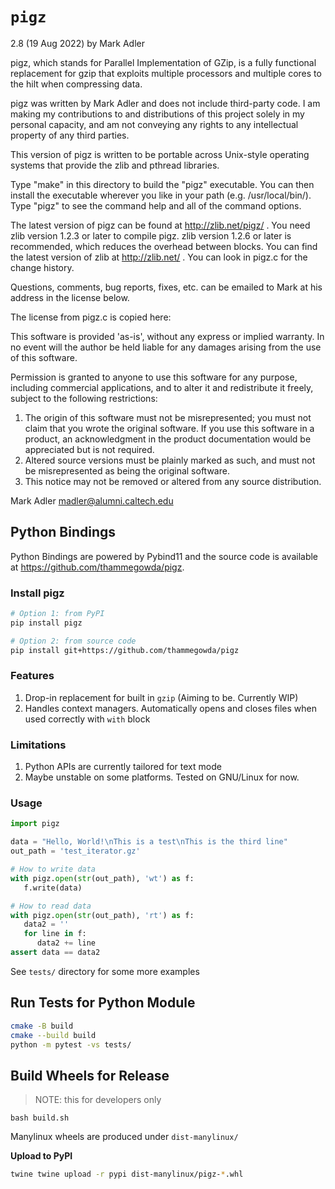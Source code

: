 # `pigz`

 2.8 (19 Aug 2022) by Mark Adler

pigz, which stands for Parallel Implementation of GZip, is a fully functional
replacement for gzip that exploits multiple processors and multiple cores to
the hilt when compressing data.

pigz was written by Mark Adler and does not include third-party code. I am
making my contributions to and distributions of this project solely in my
personal capacity, and am not conveying any rights to any intellectual property
of any third parties.

This version of pigz is written to be portable across Unix-style operating
systems that provide the zlib and pthread libraries.

Type "make" in this directory to build the "pigz" executable.  You can then
install the executable wherever you like in your path (e.g. /usr/local/bin/).
Type "pigz" to see the command help and all of the command options.

The latest version of pigz can be found at http://zlib.net/pigz/ .  You need
zlib version 1.2.3 or later to compile pigz.  zlib version 1.2.6 or later is
recommended, which reduces the overhead between blocks.  You can find the
latest version of zlib at http://zlib.net/ .  You can look in pigz.c for the
change history.

Questions, comments, bug reports, fixes, etc. can be emailed to Mark at his
address in the license below.

The license from pigz.c is copied here:

  This software is provided 'as-is', without any express or implied
  warranty.  In no event will the author be held liable for any damages
  arising from the use of this software.

  Permission is granted to anyone to use this software for any purpose,
  including commercial applications, and to alter it and redistribute it
  freely, subject to the following restrictions:

  1. The origin of this software must not be misrepresented; you must not
     claim that you wrote the original software. If you use this software
     in a product, an acknowledgment in the product documentation would be
     appreciated but is not required.
  2. Altered source versions must be plainly marked as such, and must not be
     misrepresented as being the original software.
  3. This notice may not be removed or altered from any source distribution.

  Mark Adler
  madler@alumni.caltech.edu

## Python Bindings

Python Bindings are powered by Pybind11 and the source code is available at https://github.com/thammegowda/pigz.

### Install pigz
```bash
# Option 1: from PyPI
pip install pigz

# Option 2: from source code
pip install git+https://github.com/thammegowda/pigz
```

### Features
1. Drop-in replacement for built in `gzip` (Aiming to be. Currently WIP)
2. Handles context managers. Automatically opens and closes files when used correctly with `with` block


### Limitations
1. Python APIs are currently tailored for text mode
2. Maybe unstable on some platforms. Tested on GNU/Linux for now.

### Usage

```python
import pigz

data = "Hello, World!\nThis is a test\nThis is the third line"
out_path = 'test_iterator.gz'

# How to write data
with pigz.open(str(out_path), 'wt') as f:
   f.write(data)

# How to read data
with pigz.open(str(out_path), 'rt') as f:
   data2 = ''
   for line in f:
      data2 += line
assert data == data2
```

See `tests/` directory for some more examples


## Run Tests for Python Module

```bash
cmake -B build
cmake --build build
python -m pytest -vs tests/

```


## Build Wheels for Release

> NOTE: this for developers only

`bash build.sh`

Manylinux wheels are produced under `dist-manylinux/`


**Upload to PyPI**
```bash
twine twine upload -r pypi dist-manylinux/pigz-*.whl
```
